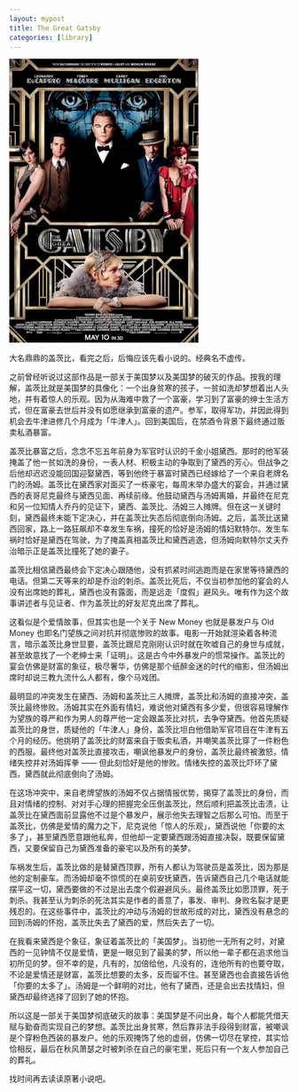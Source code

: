 ```yaml
---
layout: mypost
title: The Great Gatsby
categories: [library]
---
```


<img src="../../posts/2021-cover/gatsby.webp" alt="image" style="zoom:50%;" />

大名鼎鼎的盖茨比，看完之后，后悔应该先看小说的。经典名不虚传。

之前曾经听说过这部作品是一部关于美国梦以及美国梦的破灭的作品。按我的理解，盖茨比就是美国梦的具像化：一个出身贫寒的孩子，一贫如洗却梦想着出人头地，并有着惊人的乐观。因为从海难中救了一个富豪，学习到了富豪的绅士生活方式，但在富豪去世后并没有如愿继承到富豪的遗产。参军，取得军功，并因此得到机会去牛津进修几个月成为「牛津人」。回到美国后，在禁酒令背景下最终通过贩卖私酒暴富。

盖茨比暴富之后，念念不忘五年前身为军官时认识的千金小姐黛西。那时的他军装掩盖了他一贫如洗的身份，一表人材、积极主动的争取到了黛西的芳心。但战争之后他却迟迟没能回国迎娶黛西，等到他终于暴富时黛西已经嫁给了一个来自老牌名门的汤姆。盖茨比在黛西家对面买了一栋豪宅，每周末举办盛大的宴会，并通过黛西的表哥尼克最终与黛西见面、再续前缘。他鼓动黛西与汤姆离婚，并最终在尼克和另一位知情人乔丹的见证下，黛西、盖茨比、汤姆三人摊牌。但在这一关键时刻，黛西最终未能下定决心，并在盖茨比失态后彻底倒向汤姆。之后，盖茨比送黛西回家，路上一路狂飙却不幸发生车祸，撞死的恰好是汤姆的情妇默特尔。发生车祸时恰好是黛西在驾驶，为了掩盖真相盖茨比和黛西逃逸，但汤姆向默特尔丈夫乔治暗示正是盖茨比撞死了她的妻子。

盖茨比相信黛西最终会下定决心跟随他，没有抓紧时间逃跑而是在家里等待黛西的电话。但第二天等来的却是乔治的刺杀。盖茨比死后，不仅当初参加他的宴会的人没有出席她的葬礼，黛西也没有露面，而是远走「度假」避风头。唯有作为这个故事讲述者与见证者、作为盖茨比的好友尼克出席了葬礼。

这看似是个爱情故事，但其实也是一个关于 New Money 也就是暴发户与 Old Money 也即名门望族之间对抗并彻底惨败的故事。电影一开始就渲染着各种流言，暗示盖茨比身世显要，盖茨比跟尼克刚刚认识时就在吹嘘自己的身世与成就，甚至故意找了一个老绅士来「证明」。这是古今中外暴发户的惯常操作。盖茨比的宴会仿佛是财富的象征，极尽奢华，仿佛是那个纸醉金迷的时代的缩影，但汤姆出席时却说三教九流什么人都有，像个马戏团。

最明显的冲突发生在黛西、汤姆和盖茨比三人摊牌，盖茨比和汤姆的直接冲突，盖茨比最终惨败。汤姆其实在外面有情妇，难说他对黛西有多少爱，但很容易理解作为望族的尊严和作为男人的尊严他一定会跟盖茨比对抗，去争夺黛西。他首先质疑盖茨比的身世，质疑他的「牛津人」身份，盖茨比坦白他借助军官项目在牛津有五个月的经历。他挑明了盖茨比的财富来自于贩卖私酒，并嘲笑盖茨比穿了一件粉色的西服。最终他对盖茨比直接攻击，嘲讽他暴发户的身份，盖茨比最终被激怒，情绪失控并对汤姆挥拳 —— 但此刻恰好是他的惨败。情绪失控的盖茨比吓坏了黛西，黛西就此彻底倒向了汤姆。

在这场冲突中，来自老牌望族的汤姆不仅占据情报优势，揭穿了盖茨比的身份，而且对情绪的控制、对对手心理的把握完全压倒盖茨比，然后顺利把盖茨比击溃，让盖茨比在黛西面前显露他不过是个暴发户，展示他失去理智之后那么可怕。而至于盖茨比，仿佛是爱情的魔力之下，尼克说他「惊人的乐观」，黛西说他「你要的太多了」，甚至黛西愿意跟他私奔，但他却一定要黛西跟汤姆直接决裂，既要保留黛西，又要保留自己为黛西准备的豪宅以及所有的美梦。

车祸发生后，盖茨比做的是替黛西顶罪，所有人都认为驾驶员是盖茨比，因为那是他的定制豪车。而汤姆却毫不惊慌的在桌前安抚黛西，告诉黛西自己几个电话就能摆平这一切，黛西要做的不过是出去度个假避避风头。最终盖茨比如愿顶罪，死于刺杀。我甚至认为刺杀的死法其实是作者的善意了，事发、审判、身败名裂才是更残忍的。在这些事件中，盖茨比的冲动与汤姆的世故形成的对比，黛西没有悬念的回到汤姆的怀抱，盖茨比失去了黛西的爱，然后失去了一切。

在我看来黛西是个象征，象征着盖茨比的「美国梦」。当初他一无所有之时，对黛西的一见钟情不仅是爱情，更是一眼见到了最美的梦，所以他一辈子都在追求他当初所见的梦。但不幸的是，凡有的，加倍给他，凡没有的，连他所有的也要夺取，不论是爱情还是财富，盖茨比想要的太多，反而留不住。甚至黛西也会直接告诉他「你要的太多了」。汤姆是一个鲜明的对比，他有了黛西，还是会出去找情妇，但黛西却最终选择了回到了她的怀抱。

所以这是一部关于美国梦彻底破灭的故事：美国梦是不问出身，每个人都能凭借天赋与勤奋而实现自己的梦想。盖茨比出身贫寒，然后靠非法手段得到财富，被嘲讽是个穿粉色西装的暴发户。他的乐观掩饰了他的虚弱，仿佛一切尽在掌控，其实恰恰相反，最后在秋风萧瑟之时被刺杀在自己的豪宅里，死后只有一个友人参加自己的葬礼。

找时间再去读读原著小说吧。
